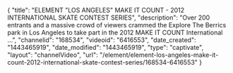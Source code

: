 {
    "title": "ELEMENT \"LOS ANGELES\" MAKE IT COUNT - 2012 INTERNATIONAL SKATE CONTEST SERIES",
    "description": "Over 200 entrants and a massive crowd of viewers crammed the Explore The Berrics park in Los Angeles to take part in the 2012 MAKE IT COUNT International ...",
    "channelid": "168534",
    "videoid": "6416553",
    "date_created": "1443465919",
    "date_modified": "1443465919",
    "type": "captivate",
    "layout": "channelVideo",
    "url": "\/element\/element-los-angeles-make-it-count-2012-international-skate-contest-series\/168534-6416553"
}